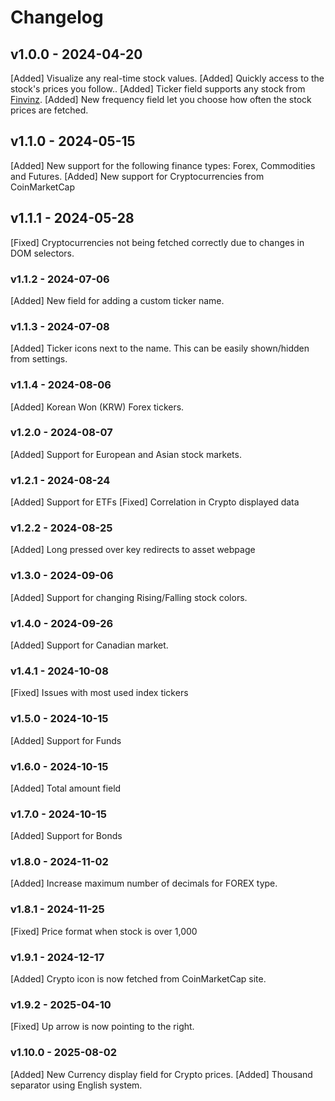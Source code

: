 # Changelog

<!--
Prefix your message with one of the following:

- [Added] for new features.
- [Changed] for changes in existing functionality.
- [Deprecated] for soon-to-be removed features.
- [Removed] for now removed features.
- [Fixed] for any bug fixes.
- [Security] in case of vulnerabilities.
-->

## v1.0.0 - 2024-04-20

[Added] Visualize any real-time stock values.
[Added] Quickly access to the stock's prices you follow..
[Added] Ticker field supports any stock from [Finvinz](https://finviz.com/).
[Added] New frequency field let you choose how often the stock prices are fetched.

## v1.1.0 - 2024-05-15

[Added] New support for the following finance types: Forex, Commodities and Futures.
[Added] New support for Cryptocurrencies from CoinMarketCap

## v1.1.1 - 2024-05-28

[Fixed] Cryptocurrencies not being fetched correctly due to changes in DOM selectors.

### v1.1.2 - 2024-07-06

[Added] New field for adding a custom ticker name.

### v1.1.3 - 2024-07-08

[Added] Ticker icons next to the name. This can be easily shown/hidden from settings.

### v1.1.4 - 2024-08-06

[Added] Korean Won (KRW) Forex tickers.

### v1.2.0 - 2024-08-07

[Added] Support for European and Asian stock markets.

### v1.2.1 - 2024-08-24

[Added] Support for ETFs
[Fixed] Correlation in Crypto displayed data

### v1.2.2 - 2024-08-25

[Added] Long pressed over key redirects to asset webpage

### v1.3.0 - 2024-09-06

[Added] Support for changing Rising/Falling stock colors.

### v1.4.0 - 2024-09-26

[Added] Support for Canadian market.

### v1.4.1 - 2024-10-08

[Fixed] Issues with most used index tickers

### v1.5.0 - 2024-10-15

[Added] Support for Funds

### v1.6.0 - 2024-10-15

[Added] Total amount field

### v1.7.0 - 2024-10-15

[Added] Support for Bonds

### v1.8.0 - 2024-11-02

[Added] Increase maximum number of decimals for FOREX type.

### v1.8.1 - 2024-11-25

[Fixed] Price format when stock is over 1,000

### v1.9.1 - 2024-12-17

[Added] Crypto icon is now fetched from CoinMarketCap site.

### v1.9.2 - 2025-04-10

[Fixed] Up arrow is now pointing to the right.

### v1.10.0 - 2025-08-02

[Added] New Currency display field for Crypto prices.
[Added] Thousand separator using English system.

